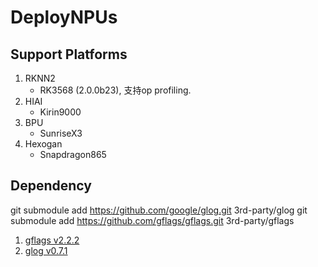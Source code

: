 # DeployNPUs


## Support Platforms

1. RKNN2
    - RK3568 (2.0.0b23), 支持op profiling.
2. HIAI
    - Kirin9000
3. BPU
    - SunriseX3
4. Hexogan
    - Snapdragon865

## Dependency
git submodule add https://github.com/google/glog.git 3rd-party/glog
git submodule add https://github.com/gflags/gflags.git 3rd-party/gflags
1. [gflags v2.2.2](https://github.com/gflags/gflags/tree/v2.2.2) 
2. [glog v0.7.1](https://github.com/google/glog/tree/v0.7.1)